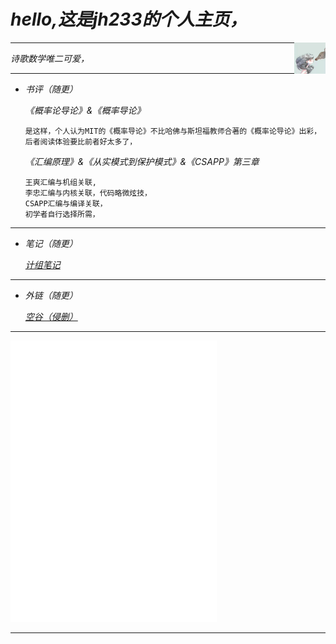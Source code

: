 # *hello,这是jh233的个人主页，*

<div><img src="/img/1.jpg" width="10%" height="10%" align="right"></div>

---

*诗歌数学唯二可爱，*

---

- *书评（随更）*

  *《概率论导论》&《概率导论》*
  
      是这样，个人认为MIT的《概率导论》不比哈佛与斯坦福教师合著的《概率论导论》出彩，  
      后者阅读体验要比前者好太多了，
      
  *《汇编原理》&《从实模式到保护模式》&《CSAPP》第三章*
      
      王爽汇编与机组关联,  
      李忠汇编与内核关联，代码略微炫技，  
      CSAPP汇编与编译关联，  
      初学者自行选择所需，

---

- *笔记（随更）*

  *[计组笔记](https://zhuanlan.zhihu.com/p/465378144)*

---

- *外链（随更）*

  *[空谷（侵删）](https://www.yuque.com/arvinxx/note/information-search-and-organize)*

---

<div>
<iframe frameborder="no" border="0" marginwidth="0" marginheight="0" width=330 height=450 src="//music.163.com/outchain/player?type=0&id=7457431694&auto=0&height=430">
</iframe>
</div>

---
